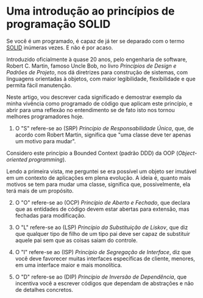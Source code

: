 # Uma introdução ao princípios de programação SOLID

Se você é um programado, é capaz de já ter se deparado com o termo [SOLID](https://en.wikipedia.org/wiki/SOLID) inúmeras vezes. E não é por acaso. 

Introduzido oficialmente à quase 20 anos, pelo engenharia de software, Robert C. Martin, famoso Uncle Bob, no livro _Princípios de Design e Padrões de Projeto_, nos dá diretrizes para construção de sistemas, com linguagens orientadas à objetos, com maior legibilidade, flexibilidade e que permita fácil manutenção.

Neste artigo, vou descrever cada significado e demostrar exemplo da minha vivência como programado de código que aplicam este princípio, e abrir para uma reflexão no entendimento se de fato isto nos tornou melhores programadores hoje.

1. O "S" refere-se ao (SRP) _Princípio de Responsabilidade Única_, que, de acordo com Robert Martin, significa que "uma classe deve ter apenas um motivo para mudar".

Considero este princípio a Bounded Context (padrão DDD) da OOP (_Object-oriented programming_). 

Lendo a primeira vista, me perguntei se era possível um objeto ser imutável em um contexto de aplicações em plena evolução. A ideia é, quanto mais motivos se tem para mudar uma classe, significa que, possivelmente, ela terá mais de um propósito. 

2. O "O" refere-se ao (OCP) _Princípio de Aberto e Fechado_,  que declara que as entidades de código devem estar abertas para extensão, mas fechadas para modificação.

3. O "L" refere-se ao (LSP) _Princípio da Substituição de Liskov_, que diz que qualquer tipo de filho de um tipo pai deve ser capaz de substituir aquele pai sem que as coisas saiam do controle.

4. O "I" refere-se ao (ISP) _Princípio de Segregação de Interface_, diz que você deve favorecer muitas interfaces específicas de cliente, menores, em uma interface maior e mais monolítica.

5. O "D" refere-se ao (DIP) _Princípio de Inversão de Dependência_, que incentiva você a escrever códigos que dependam de abstrações e não de detalhes concretos.
